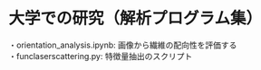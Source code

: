 # 大学での研究（解析プログラム集）

・orientation_analysis.ipynb: 画像から繊維の配向性を評価する<br>
・funclaserscattering.py: 特徴量抽出のスクリプト
